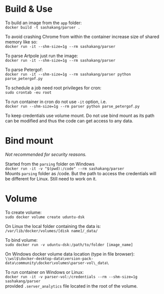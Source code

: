 # Build & Use
To build an image from the `app` folder:  
`docker build -t sashakang/parser .`

To avoid crashing Chrome from within the container increase size of shared memory like so:  
`docker run -it --shm-size=1g --rm sashakang/parser`

To parse Artpole just run the image:  
`docker run -it --shm-size=1g --rm sashakang/parser`

To parse Petergof:  
`docker run -it --shm-size=1g --rm sashakang/parser python parse_petergof.py`

To schedule a job need root privileges for cron:  
`sudo crontab -eu root`

To run container in cron do not use `-it` option, i.e.  
`docker run --shm-size=1g --rm parser python parse_petergof.py`

To keep credentials use volume mount. Do not use bind mount as its path can be modified and thus the code can get access to any data.

# Bind mount

*Not recommended for security reasons.*

Started from the `parsing` folder on Windows  
`docker run -it -v "$(pwd):/code" --rm sashakang/parser`  
Mounts `parsing` folder as /code. But the path to access the credentials will be different for Linux. Still need to work on it.

# Volume
To create volume:  
`sudo docker volume create uduntu-dsk`

On Linux the local folder containing the data is:  
`/var/lib/docker/volumes/[disk name]/_data/`

To bind volume:  
`sudo docker run -v uduntu-dsk:/path/to/folder [image_name]`

On Windows docker volume data location (type in file browser):  
`\\wsl$\docker-desktop-data\version-pack-data\community\docker\volumes\parser-vol\_data\`

To run container on Windows or Linux:  
`docker run -it -v parser-vol:/credentials --rm --shm-size=1g sashakang/parser`  
provided `.server_analytics` file located in the root of the volume.